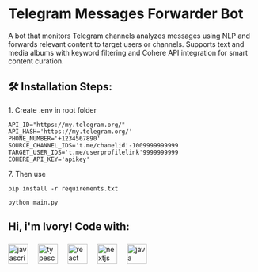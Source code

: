 <h1 align="left" id="title">Telegram Messages Forwarder Bot</h1>

<p id="description">A bot that monitors Telegram channels analyzes messages using NLP and forwards relevant content to target users or channels. Supports text and media albums with keyword filtering and Cohere API integration for smart content curation.</p>

<h2>🛠️ Installation Steps:</h2>

<p>1. Create .env in root folder</p>

```
API_ID="https://my.telegram.org/"
API_HASH='https://my.telegram.org/' 
PHONE_NUMBER='+1234567890'
SOURCE_CHANNEL_IDS='t.me/chanelid'-1009999999999
TARGET_USER_IDS='t.me/userprofilelink'9999999999
COHERE_API_KEY='apikey'
```

<p>7. Then use</p>

```
pip install -r requirements.txt
```

```
python main.py
```

###

<h2 align="left">Hi, i'm Ivory! Code with:</h2>

###

<div align="left">
  <img src="https://cdn.jsdelivr.net/gh/devicons/devicon/icons/javascript/javascript-original.svg" height="40" alt="javascript logo"  />
  <img width="12" />
  <img src="https://cdn.jsdelivr.net/gh/devicons/devicon/icons/typescript/typescript-original.svg" height="40" alt="typescript logo"  />
  <img width="12" />
  <img src="https://cdn.jsdelivr.net/gh/devicons/devicon/icons/react/react-original.svg" height="40" alt="react logo"  />
  <img width="12" />
  <img src="https://cdn.jsdelivr.net/gh/devicons/devicon/icons/nextjs/nextjs-original.svg" height="40" alt="nextjs logo"  />
  <img width="12" />
  <img src="https://cdn.jsdelivr.net/gh/devicons/devicon/icons/java/java-original.svg" height="40" alt="java logo"  />
</div>

###
